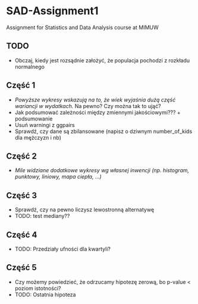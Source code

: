 # SAD-Assignment1
Assignment for Statistics and Data Analysis course at MIMUW

## TODO

* Obczaj, kiedy jest rozsądnie założyć, że populacja pochodzi z rozkładu normalnego

## Część 1

* *Powyższe wykresy wskazują na to, że wiek wyjaśnia dużą część wariancji w wydatkach.* Na pewno? Czy można tak to ująć?
* Jak podsumować zależności między zmiennymi jakościowymi??? + podsumowanie
* Usuń warningi z ggpairs
* Sprawdź, czy dane są zbilansowane (napisz o dziwnym number_of_kids dla mężczyzn i nb)

## Część 2

* *Mile widziane dodatkowe wykresy wg własnej inwencji (np. histogram, punktowy, liniowy, mapa ciepła, ...)*

## Część 3

* Sprawdź, czy na pewno liczysz lewostronną alternatywę
* TODO: test mediany??

## Część 4

* TODO: Przedziały ufności dla kwartyli?

## Część 5

* Czy możemy powiedzieć, że odrzucamy hipotezę zerową, bo p-value < poziom istotności?
* TODO: Ostatnia hipoteza
